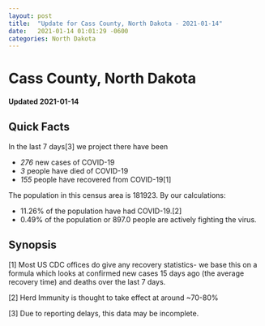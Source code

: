 ```yaml
---
layout: post
title:  "Update for Cass County, North Dakota - 2021-01-14"
date:   2021-01-14 01:01:29 -0600
categories: North Dakota
---
```


# Cass County, North Dakota
#### Updated 2021-01-14

## Quick Facts

In the last 7 days[3] we project there have been
- *276* new cases of COVID-19
- *3* people have died of COVID-19
- *155* people have recovered from COVID-19[1]

The population in this census area is 181923. By our calculations:
- 11.26% of the population have had COVID-19.[2]
- 0.49% of the population or 897.0 people are actively fighting the virus.

## Synopsis




[1] Most US CDC offices do give any recovery statistics- we base this on a formula which looks at confirmed new cases
15 days ago (the average recovery time) and deaths over the last 7 days.

[2] Herd Immunity is thought to take effect at around ~70-80%

[3] Due to reporting delays, this data may be incomplete.
 
    